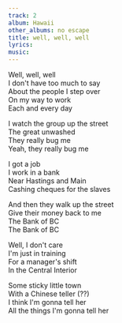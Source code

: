 ```yaml
---
track: 2
album: Hawaii
other_albums: no escape
title: well, well, well
lyrics:
music:
---
```

Well, well, well  
I don't have too much to say  
About the people I step over  
On my way to work  
Each and every day  
  
I watch the group up the street  
The great unwashed  
They really bug me  
Yeah, they really bug me  
  
I got a job  
I work in a bank  
Near Hastings and Main  
Cashing cheques for the slaves  
  
And then they walk up the street  
Give their money back to me  
The Bank of BC  
The Bank of BC  
  
Well, I don't care  
I'm just in training  
For a manager's shift  
In the Central Interior  
  
Some sticky little town  
With a Chinese teller (??)  
I think I'm gonna tell her  
All the things I'm gonna tell her  
